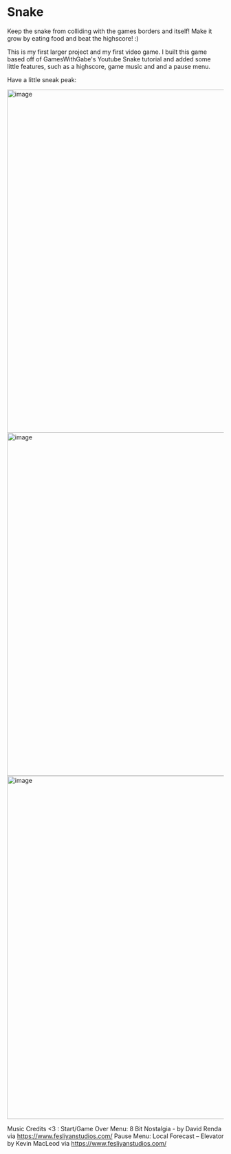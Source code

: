 # Snake
Keep the snake from colliding with the games borders and itself! Make it grow by eating food and beat the highscore! :)

This is my first larger project and my first video game. I built this game based off of GamesWithGabe's Youtube Snake tutorial and added some little features, such as a highscore, game music and and a pause menu.


Have a little sneak peak: 

<img width="796" alt="image" src="https://github.com/sophie4075/Snake/assets/114300675/4d9eddd7-fd9b-47ba-9c4f-8ad894c07ef1">
<img width="796" alt="image" src="https://github.com/sophie4075/Snake/assets/114300675/04e54e3b-b320-433a-a33c-de0ae92719ee">
<img width="796" alt="image" src="https://github.com/sophie4075/Snake/assets/114300675/dddf02e6-985a-4d9d-89b5-17207a395683">

Music Credits <3 :
Start/Game Over Menu: 8 Bit Nostalgia - by David Renda via https://www.fesliyanstudios.com/
Pause Menu: Local Forecast – Elevator by Kevin MacLeod via https://www.fesliyanstudios.com/
